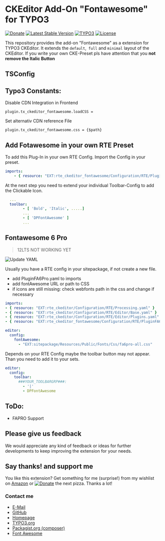 # CKEditor Add-On "Fontawesome" for TYPO3
[![Donate](https://img.shields.io/badge/Donate-PayPal-green.svg?style=for-the-badge)](https://www.paypal.me/dirkpersky)
[![Latest Stable Version](https://img.shields.io/packagist/v/dirkpersky/typo3-rte-ckeditor-fontawesome?style=for-the-badge)](https://packagist.org/packages/dirkpersky/typo3-rte-ckeditor-fontawesome)
[![TYPO3](https://img.shields.io/badge/TYPO3-rte__ckeditor__fontawesome-%23f49700?style=for-the-badge)](https://extensions.typo3.org/extension/rte_ckeditor_fontawesome/)
[![License](https://img.shields.io/packagist/l/dirkpersky/typo3-rte-ckeditor-fontawesome?style=for-the-badge)](https://packagist.org/packages/dirkpersky/typo3-rte-ckeditor-fontawesome)

This repository provides the add-on "Fontawesome" as a extension for TYPO3 CKEditor.
It extends the `default`,` full` and `minimal` layout of the CKEditor. If you write your own CKE-Preset pls have attention that you **not remove the Italic Button**

## TSConfig

## Typo3 Constants:
Disable CDN Integration in Frontend
```
plugin.tx_ckeditor_fontawesome.loadCSS = 
```
Set alternativ CDN reference File
```
plugin.tx_ckeditor_fontawesome.css = {$path}
```

## Add Fotawesome in your own RTE Preset
To add this Plug-In in your own RTE Config. Import the Config in your preset.
```yaml
imports:
    - { resource: "EXT:rte_ckeditor_fontawesome/Configuration/RTE/PluginFA6.yaml" }
```

At the next step you need to extend your individual Toolbar-Config to add the Clickable Icon.
```yaml
  ...
  toolbar:
        - [ 'Bold', 'Italic', .....]
        ...
        - [ 'DPFontAwesome' ]
        ...
```

## Fontawesome 6 Pro
> 12LTS NOT WORKING YET

![Update YAML](https://img.shields.io/badge/UPDATE-FA6%20PRO%20YAML-green?style=for-the-badge)

Usually you have a RTE config in your sitepackage, if not create a new file.
* add PluginFA6Pro.yaml to imports
* add fontAwesome URL or path to CSS
* if icons are still missing: check webfonts path in the css and change if necessary

```yaml
imports:
- { resource: "EXT:rte_ckeditor/Configuration/RTE/Processing.yaml" }
- { resource: "EXT:rte_ckeditor/Configuration/RTE/Editor/Base.yaml" }
- { resource: "EXT:rte_ckeditor/Configuration/RTE/Editor/Plugins.yaml" }
- { resource: "EXT:rte_ckeditor_fontawesome/Configuration/RTE/PluginFA6Pro.yaml" }

editor:
  config:
    fontAwesome:
      - "EXT:sitepackage/Resources/Public/Fonts/Css/fa6pro-all.css"
```

Depends on your RTE Config maybe the toolbar button may not appear.
Than you need to add it to your sets.

```yaml
editor:
  config:
    toolbar:
      ###YOUR_TOOLBARGRP###:
        - '|'
        - DPFontAwesome
```

## ToDo:
- FAPRO Support

## Please give us feedback
We would appreciate any kind of feedback or ideas for further developments to keep improving the extension for your needs.

## Say thanks! and support me
You like this extension? Get something for me (surprise!) from my wishlist on [Amazon](https://www.amazon.de/hz/wishlist/ls/15L17XDFBEYFL/r) or [![Donate](https://img.shields.io/badge/Donate-PayPal-green.svg)](https://www.paypal.me/dirkpersky) the next pizza. Thanks a lot!

### Contact me
- [E-Mail](mailto:info@dp-wired.de)
- [GitHub](https://github.com/DirkPersky/rte-ckeditor-fontawesome)
- [Homepage](https://web-kon.de)
- [TYPO3.org](https://extensions.typo3.org/extension/rte_ckeditor_fontawesome/)
- [Packagist.org (composer)](https://packagist.org/packages/dirkpersky/typo3-rte-ckeditor-fontawesome)
- [Font Awesome](https://fontawesome.com)
